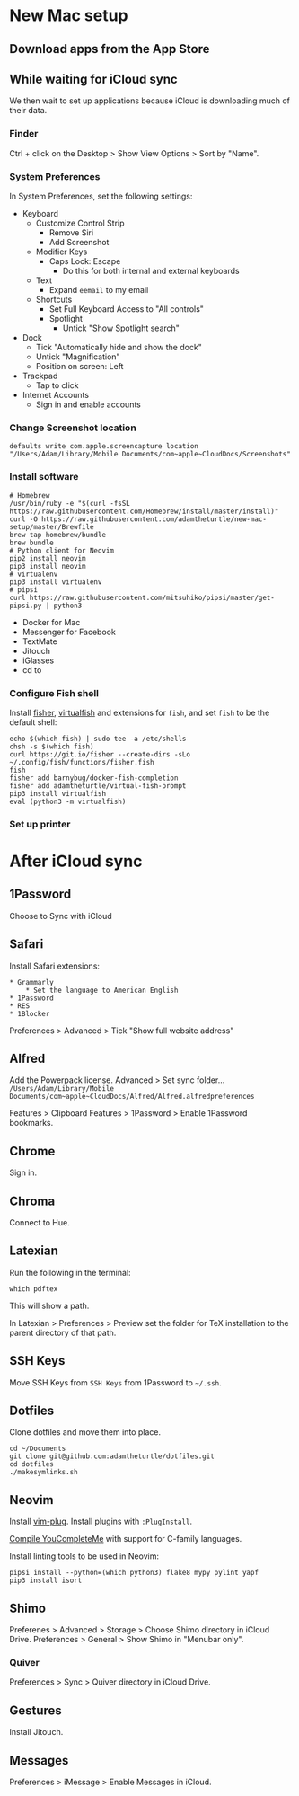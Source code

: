 # New Mac setup

## Download apps from the App Store

## While waiting for iCloud sync

We then wait to set up applications because iCloud is downloading much of their data.

### Finder

Ctrl + click on the Desktop > Show View Options > Sort by "Name".

### System Preferences

In System Preferences, set the following settings:

* Keyboard
	* Customize Control Strip
		* Remove Siri
		* Add Screenshot
	* Modifier Keys
		* Caps Lock: Escape
			* Do this for both internal and external keyboards
	* Text
		* Expand `eemail` to my email
	* Shortcuts
		* Set Full Keyboard Access to "All controls"
		* Spotlight
			* Untick "Show Spotlight search"
* Dock
	* Tick "Automatically hide and show the dock"
	* Untick "Magnification"
	* Position on screen: Left
* Trackpad
	* Tap to click
* Internet Accounts
	* Sign in and enable accounts

### Change Screenshot location

```
defaults write com.apple.screencapture location "/Users/Adam/Library/Mobile Documents/com~apple~CloudDocs/Screenshots"
```

### Install software

```
# Homebrew
/usr/bin/ruby -e "$(curl -fsSL https://raw.githubusercontent.com/Homebrew/install/master/install)"
curl -O https://raw.githubusercontent.com/adamtheturtle/new-mac-setup/master/Brewfile
brew tap homebrew/bundle
brew bundle
# Python client for Neovim
pip2 install neovim
pip3 install neovim
# virtualenv
pip3 install virtualenv
# pipsi
curl https://raw.githubusercontent.com/mitsuhiko/pipsi/master/get-pipsi.py | python3
```

* Docker for Mac
* Messenger for Facebook
* TextMate
* Jitouch
* iGlasses
* cd to

### Configure Fish shell

Install [fisher](https://github.com/fisherman/fisher), [virtualfish](https://github.com/adambrenecki/virtualfish) and extensions for `fish`, and set `fish` to be the default shell:


```
echo $(which fish) | sudo tee -a /etc/shells
chsh -s $(which fish)
curl https://git.io/fisher --create-dirs -sLo ~/.config/fish/functions/fisher.fish
fish
fisher add barnybug/docker-fish-completion
fisher add adamtheturtle/virtual-fish-prompt
pip3 install virtualfish
eval (python3 -m virtualfish)
```

### Set up printer

# After iCloud sync

## 1Password

Choose to Sync with iCloud

## Safari

Install Safari extensions:

	* Grammarly
		* Set the language to American English
	* 1Password
	* RES
	* 1Blocker

Preferences > Advanced > Tick "Show full website address"

## Alfred

Add the Powerpack license.
Advanced > Set sync folder... `/Users/Adam/Library/Mobile Documents/com~apple~CloudDocs/Alfred/Alfred.alfredpreferences`

Features > Clipboard
Features > 1Password > Enable 1Password bookmarks.

## Chrome

Sign in.

## Chroma

Connect to Hue.

## Latexian

Run the following in the terminal:

	which pdftex

This will show a path.

In Latexian > Preferences > Preview set the folder for TeX installation to the parent directory of that path.

## SSH Keys

Move SSH Keys from `SSH Keys` from 1Password to `~/.ssh`.

## Dotfiles

Clone dotfiles and move them into place.

	cd ~/Documents
	git clone git@github.com:adamtheturtle/dotfiles.git
	cd dotfiles
	./makesymlinks.sh
	
## Neovim

Install [vim-plug](https://github.com/junegunn/vim-plug#installation).
Install plugins with `:PlugInstall`.

[Compile YouCompleteMe](https://github.com/Valloric/YouCompleteMe#mac-os-x) with support for C-family languages.

Install linting tools to be used in Neovim:

	pipsi install --python=(which python3) flake8 mypy pylint yapf
	pip3 install isort

## Shimo

Preferenes > Advanced > Storage > Choose Shimo directory in iCloud Drive.
Preferences > General > Show Shimo in "Menubar only".

### Quiver

Preferences > Sync > Quiver directory in iCloud Drive.

## Gestures

Install Jitouch.

## Messages

Preferences > iMessage > Enable Messages in iCloud.
